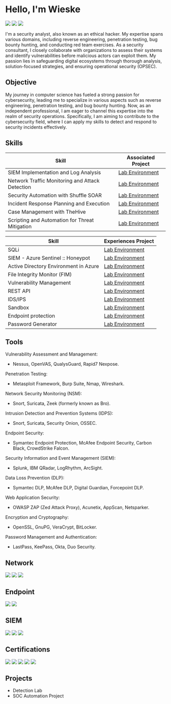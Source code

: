 # Hello, I'm Wieske
<a href="https://wieske-cv.nl/" target="_blank"><img src="https://img.shields.io/badge/Wieske--CV-yellow?style=social&label=URL%3A" /></a>
<a href="https://www.linkedin.com/in/wieske-r-5a528066" target="_blank"><img src="https://img.shields.io/badge/-LinkedIn-0072b1?&style=for-the-badge&logo=linkedin&logoColor=white" /></a>
<a href="https://twitter.com/hacker0Zero" target="_blank"><img src="https://img.shields.io/badge/%E2%84%8D%E2%82%B3%E2%84%82%E2%82%AD%E2%84%B0%E2%84%BE%E2%8D%AC-black?style=for-the-badge&logo=x" /></a>

I'm a security analyst, also known as an ethical hacker. My expertise spans various domains, including reverse engineering, penetration testing, bug bounty hunting, and conducting red team exercises. As a security consultant, I closely collaborate with organizations to assess their systems and identify vulnerabilities before malicious actors can exploit them. My passion lies in safeguarding digital ecosystems through thorough analysis, solution-focused strategies, and ensuring operational security (OPSEC).

## Objective

My journey in computer science has fueled a strong passion for cybersecurity, leading me to specialize in various aspects such as reverse engineering, penetration testing, and bug bounty hunting. Now, as an independent professional, I am eager to channel this expertise into the realm of security operations. Specifically, I am aiming to contribute to the cybersecurity field, where I can apply my skills to detect and respond to security incidents effectively.

## Skills

| Skill                                         | Associated Project         |
|-----------------------------------------------|----------------------------|
| SIEM Implementation and Log Analysis          | <a href="https://wieske-cv.nl/SQLi/views/index.html">Lab Environment</a>|
| Network Traffic Monitoring and Attack Detection | <a href="https://wieske-cv.nl/SQLi/views/index.html">Lab Environment</a>|
| Security Automation with Shuffle SOAR         | <a href="https://wieske-cv.nl/SQLi/views/index.html">Lab Environment</a>|
| Incident Response Planning and Execution      | <a href="https://wieske-cv.nl/SQLi/views/index.html">Lab Environment</a>|
| Case Management with TheHive                  | <a href="https://wieske-cv.nl/SQLi/views/index.html">Lab Environment</a>|
| Scripting and Automation for Threat Mitigation | <a href="https://wieske-cv.nl/SQLi/views/index.html">Lab Environment</a>|

| Skill                                         | Experiences Project         |
|-----------------------------------------------|----------------------------|
| SQLi                                    | <a href="https://wieske-cv.nl/SQLi/views/index.html">Lab Environment</a>|
| SIEM - Azure Sentinel :: Honeypot        | <a href="https://wieske-cv.nl/SQLi/views/index.html">Lab Environment</a>|
| Active Directory Environment in Azure    | <a href="https://wieske-cv.nl/SQLi/views/index.html">Lab Environment</a>|
| File Integrity Monitor (FIM)            | <a href="https://wieske-cv.nl/SQLi/views/index.html">Lab Environment</a>|
| Vulnerability Management                | <a href="https://wieske-cv.nl/SQLi/views/index.html">Lab Environment</a>|
| REST API                                | <a href="https://wieske-cv.nl/SQLi/views/index.html">Lab Environment</a>|
| IDS/IPS                                   | <a href="https://wieske-cv.nl/SQLi/views/index.html">Lab Environment</a>|
| Sandbox                                | <a href="https://wieske-cv.nl/SQLi/views/index.html">Lab Environment</a>|
| Endpoint protection                    | <a href="https://wieske-cv.nl/SQLi/views/index.html">Lab Environment</a>|
| Password Generator                    | <a href="https://wieske-cv.nl/password-generator-master/docs/index.html">Lab Environment</a>|

## Tools
Vulnerability Assessment and Management:
- Nessus, OpenVAS, QualysGuard, Rapid7 Nexpose.

Penetration Testing:
- Metasploit Framework, Burp Suite, Nmap, Wireshark.

Network Security Monitoring (NSM):
- Snort, Suricata, Zeek (formerly known as Bro).

Intrusion Detection and Prevention Systems (IDPS):
- Snort, Suricata, Security Onion, OSSEC.

Endpoint Security:
- Symantec Endpoint Protection, McAfee Endpoint Security, Carbon Black, CrowdStrike Falcon.

Security Information and Event Management (SIEM):
- Splunk, IBM QRadar, LogRhythm, ArcSight.

Data Loss Prevention (DLP):
- Symantec DLP, McAfee DLP, Digital Guardian, Forcepoint DLP.

Web Application Security:
- OWASP ZAP (Zed Attack Proxy), Acunetix, AppScan, Netsparker.

Encryption and Cryptography:
- OpenSSL, GnuPG, VeraCrypt, BitLocker.

Password Management and Authentication:
- LastPass, KeePass, Okta, Duo Security.

## Network
<div>
    <img src="https://img.shields.io/badge/-Wireshark-1679A7?&style=for-the-badge&logo=Wireshark&logoColor=white" />
    <img src="https://img.shields.io/badge/-Suricata-EF3B2D?&style=for-the-badge&logo=Suricata&logoColor=white" />
    <img src="https://img.shields.io/badge/-Zeek-777BB4?&style=for-the-badge&logo=Zeek&logoColor=white" />
</div>

## Endpoint
<div>
    <img src="https://img.shields.io/badge/-Microsoft_Defender_for_Endpoint-00A4EF?&style=for-the-badge&logo=Microsoft&logoColor=white" />
    <img src="https://img.shields.io/badge/-Velociraptor-4B275F?&style=for-the-badge&logo=Velociraptor&logoColor=white" />
</div>

## SIEM
<div>
    <img src="https://img.shields.io/badge/-Microsoft_Sentinel-0078D4?&style=for-the-badge&logo=Microsoft&logoColor=white" />
    <img src="https://img.shields.io/badge/-Splunk-000000?&style=for-the-badge&logo=Splunk&logoColor=white" />
    <img src="https://img.shields.io/badge/-Elastic-005571?&style=for-the-badge&logo=Elastic&logoColor=white" />
</div>

## Certifications
<div>
<img src="https://img.shields.io/badge/-Security%2B-FF0000?&style=for-the-badge&logo=CompTIA&logoColor=white" />
<img src="https://img.shields.io/badge/-Network%2B-007ACC?&style=for-the-badge&logo=CompTIA&logoColor=white" />
<img src="https://img.shields.io/badge/-A%2B-4D4D4D?&style=for-the-badge&logo=CompTIA&logoColor=white" />
<img src="https://img.shields.io/badge/-CDSA-006400?&style=for-the-badge&logoColor=white" />
<img src="https://img.shields.io/badge/-CCD-000080?&style=for-the-badge&logoColor=white" />
</div>

## Projects
- Detection Lab
- SOC Automation Project
